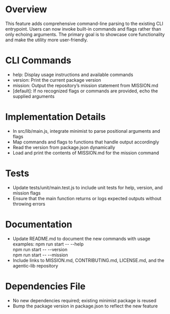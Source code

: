 # Overview
This feature adds comprehensive command-line parsing to the existing CLI entrypoint. Users can now invoke built-in commands and flags rather than only echoing arguments. The primary goal is to showcase core functionality and make the utility more user-friendly.

# CLI Commands
- help: Display usage instructions and available commands
- version: Print the current package version
- mission: Output the repository’s mission statement from MISSION.md
- [default]: If no recognized flags or commands are provided, echo the supplied arguments

# Implementation Details
- In src/lib/main.js, integrate minimist to parse positional arguments and flags
- Map commands and flags to functions that handle output accordingly
- Read the version from package.json dynamically
- Load and print the contents of MISSION.md for the mission command

# Tests
- Update tests/unit/main.test.js to include unit tests for help, version, and mission flags
- Ensure that the main function returns or logs expected outputs without throwing errors

# Documentation
- Update README.md to document the new commands with usage examples: 
  npm run start -- --help  
  npm run start -- --version  
  npm run start -- --mission
- Include links to MISSION.md, CONTRIBUTING.md, LICENSE.md, and the agentic-lib repository

# Dependencies File
- No new dependencies required; existing minimist package is reused
- Bump the package version in package.json to reflect the new feature